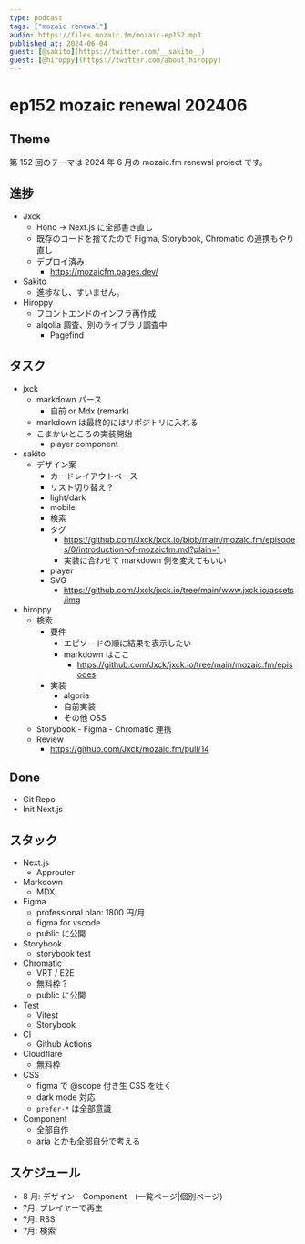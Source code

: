 ```yaml
---
type: podcast
tags: ["mozaic renewal"]
audio: https://files.mozaic.fm/mozaic-ep152.mp3
published_at: 2024-06-04
guest: [@sakito](https://twitter.com/__sakito__)
guest: [@hiroppy](https://twitter.com/about_hiroppy)
---
```


# ep152 mozaic renewal 202406

## Theme

第 152 回のテーマは 2024 年 6 月の mozaic.fm renewal project です。

## 進捗

- Jxck
  - Hono -> Next.js に全部書き直し
  - 既存のコードを捨てたので Figma, Storybook, Chromatic の連携もやり直し
  - デプロイ済み
    - https://mozaicfm.pages.dev/
- Sakito
  - 進捗なし、すいません。
- Hiroppy
  - フロントエンドのインフラ再作成
  - algolia 調査、別のライブラリ調査中
    - Pagefind

## タスク

- jxck
  - markdown パース
    - 自前 or Mdx (remark)
  - markdown は最終的にはリポジトリに入れる
  - こまかいところの実装開始
    - player component
- sakito
  - デザイン案
    - カードレイアウトベース
    - リスト切り替え？
    - light/dark
    - mobile
    - 検索
    - タグ
      - https://github.com/Jxck/jxck.io/blob/main/mozaic.fm/episodes/0/introduction-of-mozaicfm.md?plain=1
      - 実装に合わせて markdown 側を変えてもいい
    - player
    - SVG
      - https://github.com/Jxck/jxck.io/tree/main/www.jxck.io/assets/img
- hiroppy
  - 検索
    - 要件
      - エピソードの順に結果を表示したい
      - markdown はここ
        - https://github.com/Jxck/jxck.io/tree/main/mozaic.fm/episodes
    - 実装
      - algoria
      - 自前実装
      - その他 OSS
  - Storybook - Figma - Chromatic 連携
  - Review
    - https://github.com/Jxck/mozaic.fm/pull/14

## Done

- Git Repo
- Init Next.js

## スタック

- Next.js
  - Approuter
- Markdown
  - MDX
- Figma
  - professional plan: 1800 円/月
  - figma for vscode
  - public に公開
- Storybook
  - storybook test
- Chromatic
  - VRT / E2E
  - 無料枠 ?
  - public に公開
- Test
  - Vitest
  - Storybook
- CI
  - Github Actions
- Cloudflare
  - 無料枠
- CSS
  - figma で @scope 付き生 CSS を吐く
  - dark mode 対応
  - `prefer-*` は全部意識
- Component
  - 全部自作
  - aria とかも全部自分で考える

## スケジュール

- 8 月: デザイン - Component - (一覧ページ|個別ページ)
- ?月: プレイヤーで再生
- ?月: RSS
- ?月: 検索
